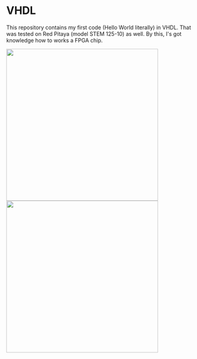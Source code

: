# VHDL
This repository contains my first code (Hello World literally) in VHDL. That was tested on Red Pitaya (model STEM 125-10) as well. By this, I's got knowledge how to works a FPGA chip.
<p float="left">
  <img src="/Red_Pitaya_1.jpg" width="400" />
  <img src="/Red_Pitaya_2.jpg" width="400" /> 
</p>
